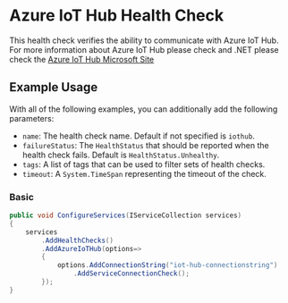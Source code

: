# Azure IoT Hub Health Check

This health check verifies the ability to communicate with Azure IoT Hub. For more information about Azure IoT Hub please check and .NET please check the [Azure IoT Hub Microsoft Site](https://azure.microsoft.com/en-us/services/iot-hub/)

## Example Usage

With all of the following examples, you can additionally add the following parameters:

- `name`: The health check name. Default if not specified is `iothub`.
- `failureStatus`: The `HealthStatus` that should be reported when the health check fails. Default is `HealthStatus.Unhealthy`.
- `tags`: A list of tags that can be used to filter sets of health checks.
- `timeout`: A `System.TimeSpan` representing the timeout of the check.

### Basic

```cs
public void ConfigureServices(IServiceCollection services)
{
    services
        .AddHealthChecks()
        .AddAzureIoTHub(options=>
        {
            options.AddConnectionString("iot-hub-connectionstring")
                .AddServiceConnectionCheck();
        });
}
```